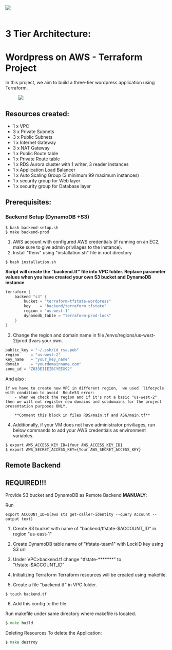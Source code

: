 <img src="https://github.com/devops-cloud-group/united-wordpress-aws/badge.svg?branch=main"><br>
<br>
# 3 Tier Architecture:
# Wordpress on AWS - Terraform Project 

In this project, we aim to build a three-tier wordpress application using Terraform.
<figure>
<img src="https://www.wellarchitectedlabs.com/Reliability/300_Testing_for_Resiliency_of_EC2_RDS_and_S3/Images/ThreeTierArchitecture.png">
</figure>

## Resources created:

* 1 x VPC 
* 3 x Private Subnets 
* 3 x Public Subnets 
* 1 x Internet Gateway 
* 3 x NAT Gateway 
* 1 x Public Route table 
* 1 x Private Route table 
* 1 x RDS Aurora cluster with 1 writer, 3 reader instances 
* 1 x Application Load Balancer 
* 1 x Auto Scaling Group (3 minimum 99 maximum instances) 
* 1 x security group for Web layer 
* 1 x security group for Database layer 


## Prerequisites: 

### Backend Setup (DynamoDB +S3)

```shell
$ bash backend-setup.sh
$ make backend-prod
```


1. AWS account with configured AWS credentials (if running on an EC2, make sure to give admin privilages to the instance). 
2. Install "tfenv" using "installation.sh" file in root directory

```shell
$ bash installation.sh
```
**Script will create  the "backend.tf" file into VPC folder. Replace parameter values when you have created your own S3 bucket and DynamoDB instance**

```go
terraform {
    backend "s3" { 
        bucket = "terraform-tfstate-wordpress"
        key    = "backend/terraform.tfstate"
        region = "us-west-1"                     
        dynamodb_table = "terraform-prod-lock"   
    } 
}

```


3. Change the region and domain name in file  /envs/regions/us-west-2/prod.tfvars your own. 

```go 
public_key = "~/.ssh/id_rsa.pub"
region     = "us-west-2"
key_name   = "your_key_name"
domain     = "yourdomainname.com"
zone_id = "Z033EIIEIBCYEEX92"
```
And also :
```shell
If we have to create new VPC in different region,  we used 'lifecycle' with condition to avoid  Route53 error:  
    - when we check the region and if it's not a basic "us-west-2" then we will not register new domains and subdomains for the project presentation purposes ONLY.

    **Comment this block in files RDS/main.tf and ASG/main.tf**
```
 4. Additionally, if your VM does not have administrator priviliages, run below commands to add your AWS credentials as environment variables.

```shell 
$ export AWS_ACCESS_KEY_ID={Your AWS_ACCESS_KEY_ID} 
$ export AWS_SECRET_ACCESS_KEY={Your AWS_SECRET_ACCESS_KEY} 

```

##  Remote Backend

## **REQUIRED!!!**

Provide S3 bucket and DynamoDB as Remote Backend **MANUALY**:

Run 
```shell
export ACCOUNT_ID=$(aws sts get-caller-identity --query Account --output text)
```
1.  Create S3 bucket with name of "backend/tfstate-$ACCOUNT_ID" in region "us-east-1" 

2. Create DynamoDB table name of "tfstate-team1" with LockID key using S3 url

3. Under VPC>backend.tf change "tfstate-*******" to "tfstate-$ACCOUNT_ID"

4. Initializing Terraform Terraform resources will be created using makefile.
5. Create a file "backend.tf" in VPC folder.
```shell
$ touch backend.tf 
```
6. Add this config to the file:



Run makefile under same directory where makefile is located.

```go
$ make build
```

Deleting Resources To delete the Application:

```go
$ make destroy
```